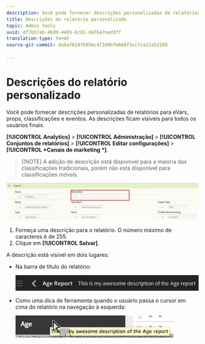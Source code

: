 ```yaml
---
description: Você pode fornecer descrições personalizadas de relatórios para eVars, props, classificações e eventos. As descrições ficam visíveis para todos os usuários finais.
title: Descrições do relatório personalizado
topic: Admin tools
uuid: df7b57ab-4bd9-4465-bcd1-d47647eed3ff
translation-type: tm+mt
source-git-commit: dabaf6247695bc4f3d9bfe668f3ccfca12a52269

---
```



# Descrições do relatório personalizado

Você pode fornecer descrições personalizadas de relatórios para eVars, props, classificações e eventos. As descrições ficam visíveis para todos os usuários finais.

**[!UICONTROL Analytics]** > **[!UICONTROL Administração]** > **[!UICONTROL Conjuntos de relatórios]** > **[!UICONTROL Editar configurações]** > **[!UICONTROL *Canais de marketing *]**.

>[!NOTE] A adição de descrição está disponível para a maioria das classificações tradicionais, porém não está disponível para classificações móveis.

![](assets/report_descriptions.png)

1. Forneça uma descrição para o relatório. O número máximo de caracteres é de 255.
1. Clique em **[!UICONTROL Salvar]**.

A descrição está visível em dois lugares:

* Na barra de título do relatório:

   ![](assets/report_description_2.png)

* Como uma dica de ferramenta quando o usuário passa o cursor em cima do relatório na navegação à esquerda:

   ![](assets/report_description_3.png)

